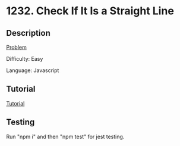 # 1232. Check If It Is a Straight Line

## Description

[Problem](https://leetcode.com/problems/check-if-it-is-a-straight-line/)

Difficulty: Easy

Language: Javascript

## Tutorial

[Tutorial](https://youtu.be/IocM9ZTkOks)

## Testing

Run "npm i" and then "npm test" for jest testing.
